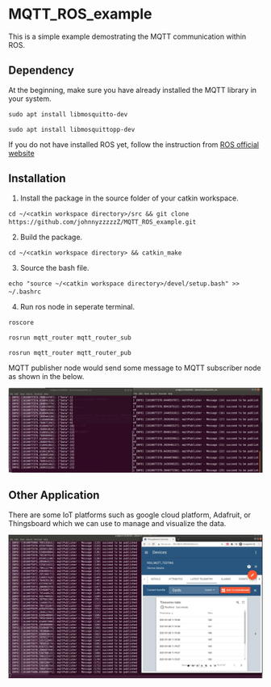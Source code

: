 # MQTT_ROS_example
This is a simple example demostrating the MQTT communication within ROS.



## Dependency
At the beginning, make sure you have already installed the MQTT library in your system.
```
sudo apt install libmosquitto-dev
```
```
sudo apt install libmosquittopp-dev
```

If you do not have installed ROS yet, follow the instruction from [ROS official website](http://wiki.ros.org/melodic/Installation/Ubuntu)

## Installation

1. Install the package in the source folder of your catkin workspace.
```
cd ~/<catkin workspace directory>/src && git clone https://github.com/johnnyzzzzzZ/MQTT_ROS_example.git
```
2. Build the package.
```
cd ~/<catkin workspace directory> && catkin_make
```
3. Source the bash file.
```
echo "source ~/<catkin workspace directory>/devel/setup.bash" >> ~/.bashrc
```

4. Run ros node in seperate terminal.
```
roscore
```

```
rosrun mqtt_router mqtt_router_sub
```

```
rosrun mqtt_router mqtt_router_pub
```


MQTT publisher node would send some message to MQTT subscriber node as shown in the below.

![MQTT Sub/Pub](/image/mqttROS.jpg)

## Other Application
There are some IoT platforms such as google cloud platform, Adafruit, or Thingsboard which we can use to manage and visualize the data.


![IoT platform](/image/mqttThingsboard.jpg)
